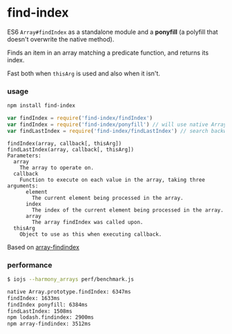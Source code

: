 
# find-index

ES6 `Array#findIndex` as a standalone module and a **ponyfill** (a polyfill that 
doesn't overwrite the native method).

Finds an item in an array matching a predicate function, and returns its index.

Fast both when `thisArg` is used and also when it isn't.

### usage

```bash
npm install find-index
```

```js
var findIndex = require('find-index/findIndex')
var findIndex = require('find-index/ponyfill') // will use native Array#findIndex if available.
var findLastIndex = require('find-index/findLastIndex') // search backwards from end
```
    findIndex(array, callback[, thisArg])
    findLastIndex(array, callback[, thisArg])
    Parameters:
      array
        The array to operate on.
      callback
        Function to execute on each value in the array, taking three arguments:
          element
            The current element being processed in the array.
          index
            The index of the current element being processed in the array.
          array
            The array findIndex was called upon.
      thisArg
        Object to use as this when executing callback.

Based on [array-findindex](https://www.npmjs.org/package/array-findindex)

### performance

```bash
$ iojs --harmony_arrays perf/benchmark.js

native Array.prototype.findIndex: 6347ms
findIndex: 1633ms
findIndex ponyfill: 6384ms
findLastIndex: 1508ms
npm lodash.findindex: 2900ms
npm array-findindex: 3512ms
```
